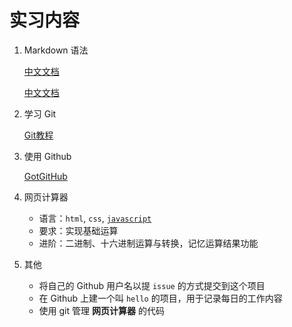 # 实习内容

1. Markdown 语法

    [中文文档](https://markdown-zh.readthedocs.io/en/latest/)

    [中文文档](http://wowubuntu.com/markdown/index.html)

2. 学习 Git

    [Git教程](https://www.liaoxuefeng.com/wiki/0013739516305929606dd18361248578c67b8067c8c017b000)

3. 使用 Github

    [GotGitHub](http://www.worldhello.net/gotgithub/)

4. 网页计算器

    - 语言：`html`, `css`, [`javascript`](https://developer.mozilla.org/zh-CN/docs/Web/JavaScript/Reference)
    - 要求：实现基础运算
    - 进阶：二进制、十六进制运算与转换，记忆运算结果功能

5. 其他

    - 将自己的 Github 用户名以提 `issue` 的方式提交到这个项目
    - 在 Github 上建一个叫 `hello` 的项目，用于记录每日的工作内容
    - 使用 git 管理 **网页计算器** 的代码
